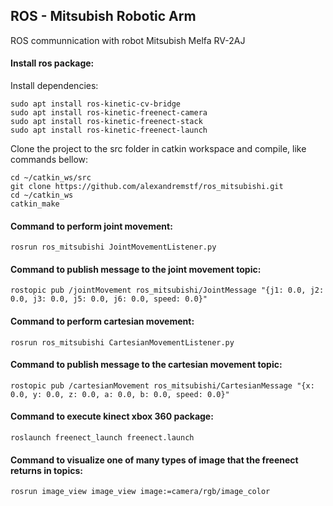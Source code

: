 ## ROS - Mitsubish Robotic Arm
ROS communnication with robot Mitsubish Melfa RV-2AJ 

#### Install ros package:

Install dependencies:
```
sudo apt install ros-kinetic-cv-bridge
sudo apt install ros-kinetic-freenect-camera 
sudo apt install ros-kinetic-freenect-stack 
sudo apt install ros-kinetic-freenect-launch
```

Clone the project to the src folder in catkin workspace and compile, like commands bellow: 
```
cd ~/catkin_ws/src
git clone https://github.com/alexandremstf/ros_mitsubishi.git
cd ~/catkin_ws
catkin_make
```

#### Command to perform joint movement:
```
rosrun ros_mitsubishi JointMovementListener.py
``` 

#### Command to publish message to the joint movement topic:
```
rostopic pub /jointMovement ros_mitsubishi/JointMessage "{j1: 0.0, j2: 0.0, j3: 0.0, j5: 0.0, j6: 0.0, speed: 0.0}"
```

#### Command to perform cartesian movement:
```
rosrun ros_mitsubishi CartesianMovementListener.py
```

#### Command to publish message to the cartesian movement topic:
```
rostopic pub /cartesianMovement ros_mitsubishi/CartesianMessage "{x: 0.0, y: 0.0, z: 0.0, a: 0.0, b: 0.0, speed: 0.0}"
```

#### Command to execute kinect xbox 360 package:
```
roslaunch freenect_launch freenect.launch
```

#### Command to visualize one of many types of image that the freenect returns in topics:
```
rosrun image_view image_view image:=camera/rgb/image_color
```
